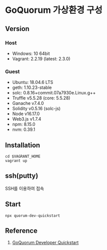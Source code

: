 # GoQuorum 가상환경 구성
## Version
### Host
* Windows: 10 64bit
* Vagrant: 2.2.19 (latest: 2.3.0)

### Guest
* Ubuntu: 18.04.6 LTS
* geth: 1.10.23-stable
* solc: 0.8.16+commit.07a7930e.Linux.g++
* Truffle v5.5.28 (core: 5.5.28)
* Ganache v7.4.0
* Solidity v0.5.16 (solc-js)
* Node v16.17.0
* Web3.js v1.7.4
* npm: 8.15.0
* nvm: 0.39.1

## Installation
```console
cd $VAGRANT_HOME
vagrant up
```

## ssh(putty)
SSH를 이용하여 접속

## Start
```console
npx quorum-dev-quickstart
```

## Reference

1. [GoQuorum Developer Quickstart](https://consensys.net/docs/goquorum//en/latest/tutorials/quorum-dev-quickstart/#run-quorum-developer-quickstart)
